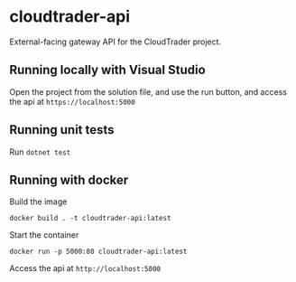 # cloudtrader-api

External-facing gateway API for the CloudTrader project.

## Running locally with Visual Studio

Open the project from the solution file, and use the run button, and access the api at `https://localhost:5000`

## Running unit tests

Run `dotnet test`

## Running with docker

Build the image

`docker build . -t cloudtrader-api:latest`

Start the container

`docker run -p 5000:80 cloudtrader-api:latest`

Access the api at `http://localhost:5000`
